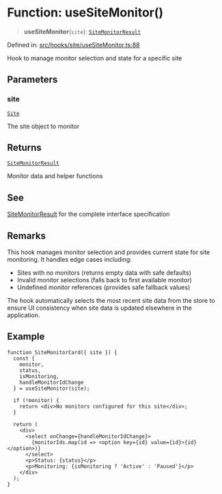 # Function: useSiteMonitor()

> **useSiteMonitor**(`site`): [`SiteMonitorResult`](../interfaces/SiteMonitorResult.md)

Defined in: [src/hooks/site/useSiteMonitor.ts:88](https://github.com/Nick2bad4u/Uptime-Watcher/blob/8a1973382d5fe14c52996ecda381894eb7ecd4a6/src/hooks/site/useSiteMonitor.ts#L88)

Hook to manage monitor selection and state for a specific site

## Parameters

### site

[`Site`](../../../../../shared/types/interfaces/Site.md)

The site object to monitor

## Returns

[`SiteMonitorResult`](../interfaces/SiteMonitorResult.md)

Monitor data and helper functions

## See

[SiteMonitorResult](../interfaces/SiteMonitorResult.md) for the complete interface specification

## Remarks

This hook manages monitor selection and provides current state for site monitoring.
It handles edge cases including:
- Sites with no monitors (returns empty data with safe defaults)
- Invalid monitor selections (falls back to first available monitor)
- Undefined monitor references (provides safe fallback values)

The hook automatically selects the most recent site data from the store to ensure
UI consistency when site data is updated elsewhere in the application.

## Example

```tsx
function SiteMonitorCard({ site }) {
  const {
    monitor,
    status,
    isMonitoring,
    handleMonitorIdChange
  } = useSiteMonitor(site);

  if (!monitor) {
    return <div>No monitors configured for this site</div>;
  }

  return (
    <div>
      <select onChange={handleMonitorIdChange}>
        {monitorIds.map(id => <option key={id} value={id}>{id}</option>)}
      </select>
      <p>Status: {status}</p>
      <p>Monitoring: {isMonitoring ? 'Active' : 'Paused'}</p>
    </div>
  );
}
```
